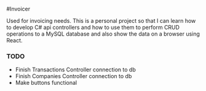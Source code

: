 #Invoicer

Used for invoicing needs. This is a personal project so that I can learn how to develop C# api controllers and how to use them to perform CRUD operations to a MySQL database and also show the data on a browser using React.

### TODO

- Finish Transactions Controller connection to db
- Finish Companies Controller connection to db
- Make buttons functional
